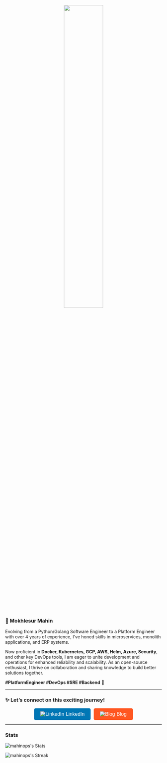 <div id="header" align="center">
  <img src="https://media.giphy.com/media/Dh5q0sShxgp13DwrvG/giphy.gif?cid=790b7611vj69630gewtrwg2utmnk2usq3rupxx5oya6kzzyr&ep=v1_gifs_search&rid=giphy.gif&ct=g" width=50%"/>
</div>

### 👤 Mokhlesur Mahin

Evolving from a Python/Golang Software Engineer to a Platform Engineer with over 4 years of experience, I've honed skills in microservices, monolith applications, and ERP systems. 

Now proficient in **Docker, Kubernetes, GCP, AWS, Helm, Azure, Security**, and other key DevOps tools, I am eager to unite development and operations for enhanced reliability and scalability. As an open-source enthusiast, I thrive on collaboration and sharing knowledge to build better solutions together.

**#PlatformEngineer #DevOps #SRE #Backend** 🚀

---

### ✨ Let’s connect on this exciting journey!

<div align="center" style="display: flex; justify-content: center; gap: 10px;">
  <a href="https://www.linkedin.com/in/mokhlesur-mahin/" target="_blank" style="text-decoration: none;">
    <button style="background-color: #0077B5; color: white; border: none; padding: 10px 20px; border-radius: 5px; font-size: 16px; display: flex; align-items: center;">
      <img src="https://img.icons8.com/color/16/000000/linkedin-circled.png" alt="LinkedIn" style="vertical-align: middle; margin-right: 5px;"/> LinkedIn
    </button>
  </a>

  <a href="https://mahinops.github.io/" target="_blank" style="text-decoration: none;">
    <button style="background-color: #ff5722; color: white; border: none; padding: 10px 20px; border-radius: 5px; font-size: 16px; display: flex; align-items: center;">
      <img src="https://img.icons8.com/color/16/000000/blog.png" alt="Blog" style="vertical-align: middle; margin-right: 5px;"/> Blog
    </button>
  </a>
</div>

---

### Stats
![mahinops's Stats](https://github-readme-stats.vercel.app/api?username=mahinops&theme=darcula&show_icons=true&hide_border=true&count_private=true)

![mahinops's Streak](https://github-readme-streak-stats.herokuapp.com/?user=mahinops&theme=darcula&hide_border=true)
